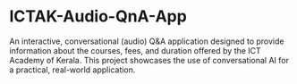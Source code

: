 # ICTAK-Audio-QnA-App
An interactive, conversational (audio) Q&amp;A application designed to provide information about the courses, fees, and duration offered by the ICT Academy of Kerala. This project showcases the use of conversational AI for a practical, real-world application.
